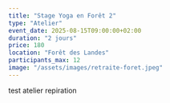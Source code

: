 ```yaml
---
title: "Stage Yoga en Forêt 2"
type: "Atelier"
event_date: 2025-08-15T09:00:00+02:00
duration: "2 jours"
price: 180
location: "Forêt des Landes"
participants_max: 12
image: "/assets/images/retraite-foret.jpeg"
---
```

test atelier repiration
